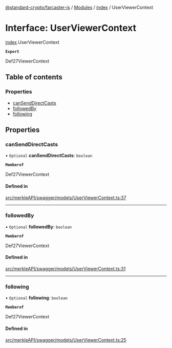 [@standard-crypto/farcaster-js](../README.md) / [Modules](../modules.md) / [index](../modules/index.md) / UserViewerContext

# Interface: UserViewerContext

[index](../modules/index.md).UserViewerContext

**`Export`**

Def27ViewerContext

## Table of contents

### Properties

- [canSendDirectCasts](index.UserViewerContext.md#cansenddirectcasts)
- [followedBy](index.UserViewerContext.md#followedby)
- [following](index.UserViewerContext.md#following)

## Properties

### canSendDirectCasts

• `Optional` **canSendDirectCasts**: `boolean`

**`Memberof`**

Def27ViewerContext

#### Defined in

[src/merkleAPI/swagger/models/UserViewerContext.ts:37](https://github.com/standard-crypto/farcaster-js/blob/main/src/merkleAPI/swagger/models/UserViewerContext.ts#L37)

___

### followedBy

• `Optional` **followedBy**: `boolean`

**`Memberof`**

Def27ViewerContext

#### Defined in

[src/merkleAPI/swagger/models/UserViewerContext.ts:31](https://github.com/standard-crypto/farcaster-js/blob/main/src/merkleAPI/swagger/models/UserViewerContext.ts#L31)

___

### following

• `Optional` **following**: `boolean`

**`Memberof`**

Def27ViewerContext

#### Defined in

[src/merkleAPI/swagger/models/UserViewerContext.ts:25](https://github.com/standard-crypto/farcaster-js/blob/main/src/merkleAPI/swagger/models/UserViewerContext.ts#L25)
